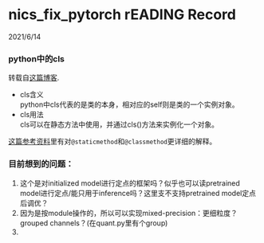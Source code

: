 # nics_fix_pytorch rEADING Record  

2021/6/14  

### python中的cls  
转载自[这篇博客](https://www.cnblogs.com/wayne-tou/p/11896706.html).  
* cls含义  
python中cls代表的是类的本身，相对应的self则是类的一个实例对象。  
* cls用法  
cls可以在静态方法中使用，并通过cls()方法来实例化一个对象。  

[这篇参考资料](https://www.zhihu.com/question/49660420/answer/335991541)里有对`@staticmethod`和`@classmethod`更详细的解释。  



### 目前想到的问题：  
1. 这个是对initialized model进行定点的框架吗？似乎也可以读pretrained model进行定点/能只用于inference吗？这里支不支持pretrained model定点后调优？  
2. 因为是按module操作的，所以可以实现mixed-precision：更细粒度？grouped channels？(在quant.py里有个group)  
3. 
